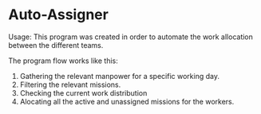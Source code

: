 # Auto-Assigner

Usage:
This program was created in order to automate the work allocation between the different teams.

The program flow works like this:

1. Gathering the relevant manpower for a specific working day.
2. Filtering the relevant missions.
3. Checking the current work distribution
4. Alocating all the active and unassigned missions for the workers.
